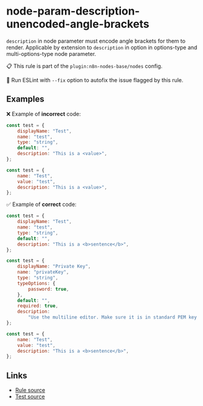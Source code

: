 [//]: # "File generated from a template. Do not edit this file directly."

# node-param-description-unencoded-angle-brackets

`description` in node parameter must encode angle brackets for them to render. Applicable by extension to `description` in option in options-type and multi-options-type node parameter.

📋 This rule is part of the `plugin:n8n-nodes-base/nodes` config.

🔧 Run ESLint with `--fix` option to autofix the issue flagged by this rule.

## Examples

❌ Example of **incorrect** code:

```js
const test = {
	displayName: "Test",
	name: "test",
	type: "string",
	default: "",
	description: "This is a <value>",
};

const test = {
	name: "Test",
	value: "test",
	description: "This is a <value>",
};
```

✅ Example of **correct** code:

```js
const test = {
	displayName: "Test",
	name: "test",
	type: "string",
	default: "",
	description: "This is a <b>sentence</b>",
};

const test = {
	displayName: "Private Key",
	name: "privateKey",
	type: "string",
	typeOptions: {
		password: true,
	},
	default: "",
	required: true,
	description:
		"Use the multiline editor. Make sure it is in standard PEM key format:<br />-----BEGIN PRIVATE KEY-----<br />KEY DATA GOES HERE<br />-----END PRIVATE KEY-----",
};

const test = {
	name: "Test",
	value: "test",
	description: "This is a <b>sentence</b>",
};
```

## Links

- [Rule source](../../lib/rules/node-param-description-unencoded-angle-brackets.ts)
- [Test source](../../tests/node-param-description-unencoded-angle-brackets.test.ts)
